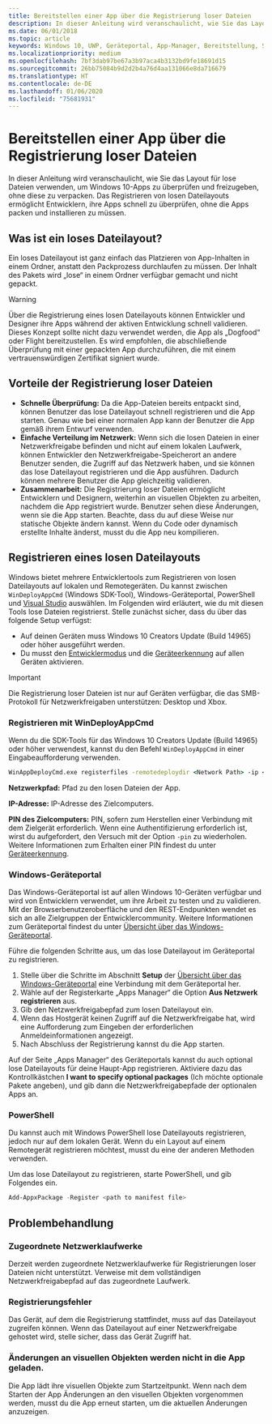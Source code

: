```yaml
---
title: Bereitstellen einer App über die Registrierung loser Dateien
description: In dieser Anleitung wird veranschaulicht, wie Sie das Layout für lose Dateien verwenden, um Windows 10-Apps zu überprüfen und freizugeben, ohne diese zu verpacken.
ms.date: 06/01/2018
ms.topic: article
keywords: Windows 10, UWP, Geräteportal, App-Manager, Bereitstellung, SDK
ms.localizationpriority: medium
ms.openlocfilehash: 7bf3dab97be67a3b97aca4b3132bd9fe18691d15
ms.sourcegitcommit: 26bb75084b9d2d2b4a76d4aa131066e8da716679
ms.translationtype: HT
ms.contentlocale: de-DE
ms.lasthandoff: 01/06/2020
ms.locfileid: "75681931"
---
```

# <a name="deploy-an-app-through-loose-file-registration"></a>Bereitstellen einer App über die Registrierung loser Dateien 

In dieser Anleitung wird veranschaulicht, wie Sie das Layout für lose Dateien verwenden, um Windows 10-Apps zu überprüfen und freizugeben, ohne diese zu verpacken. Das Registrieren von losen Dateilayouts ermöglicht Entwicklern, ihre Apps schnell zu überprüfen, ohne die Apps packen und installieren zu müssen. 

## <a name="what-is-a-loose-file-layout"></a>Was ist ein loses Dateilayout?

Ein loses Dateilayout ist ganz einfach das Platzieren von App-Inhalten in einem Ordner, anstatt den Packprozess durchlaufen zu müssen. Der Inhalt des Pakets wird „lose“ in einem Ordner verfügbar gemacht und nicht gepackt. 

> [!WARNING]
> Über die Registrierung eines losen Dateilayouts können Entwickler und Designer ihre Apps während der aktiven Entwicklung schnell validieren. Dieses Konzept sollte nicht dazu verwendet werden, die App als „Dogfood“ oder Flight bereitzustellen. Es wird empfohlen, die abschließende Überprüfung mit einer gepackten App durchzuführen, die mit einem vertrauenswürdigen Zertifikat signiert wurde. 

## <a name="advantages-of-loose-file-registration"></a>Vorteile der Registrierung loser Dateien

- **Schnelle Überprüfung:** Da die App-Dateien bereits entpackt sind, können Benutzer das lose Dateilayout schnell registrieren und die App starten. Genau wie bei einer normalen App kann der Benutzer die App gemäß ihrem Entwurf verwenden. 
- **Einfache Verteilung im Netzwerk:** Wenn sich die losen Dateien in einer Netzwerkfreigabe befinden und nicht auf einem lokalen Laufwerk, können Entwickler den Netzwerkfreigabe-Speicherort an andere Benutzer senden, die Zugriff auf das Netzwerk haben, und sie können das lose Dateilayout registrieren und die App ausführen. Dadurch können mehrere Benutzer die App gleichzeitig validieren. 
- **Zusammenarbeit:** Die Registrierung loser Dateien ermöglicht Entwicklern und Designern, weiterhin an visuellen Objekten zu arbeiten, nachdem die App registriert wurde. Benutzer sehen diese Änderungen, wenn sie die App starten. Beachte, dass du auf diese Weise nur statische Objekte ändern kannst. Wenn du Code oder dynamisch erstellte Inhalte änderst, musst du die App neu kompilieren.

## <a name="how-to-register-a-loose-file-layout"></a>Registrieren eines losen Dateilayouts

Windows bietet mehrere Entwicklertools zum Registrieren von losen Dateilayouts auf lokalen und Remotegeräten. Du kannst zwischen `WinDeployAppCmd` (Windows SDK-Tool), Windows-Geräteportal, PowerShell und [Visual Studio](https://docs.microsoft.com/windows/uwp/debug-test-perf/deploying-and-debugging-uwp-apps#register-layout-from-network) auswählen. Im Folgenden wird erläutert, wie du mit diesen Tools lose Dateien registrierst. Stelle zunächst sicher, dass du über das folgende Setup verfügst:

- Auf deinen Geräten muss Windows 10 Creators Update (Build 14965) oder höher ausgeführt werden.
- Du musst den [Entwicklermodus](https://docs.microsoft.com/windows/uwp/get-started/enable-your-device-for-development) und die [Geräteerkennung](https://docs.microsoft.com/windows/uwp/get-started/enable-your-device-for-development#device-discovery) auf allen Geräten aktivieren.

> [!IMPORTANT]
> Die Registrierung loser Dateien ist nur auf Geräten verfügbar, die das SMB-Protokoll für Netzwerkfreigaben unterstützen: Desktop und Xbox. 

### <a name="register-with-windeployappcmd"></a>Registrieren mit WinDeployAppCmd

Wenn du die SDK-Tools für das Windows 10 Creators Update (Build 14965) oder höher verwendest, kannst du den Befehl `WinDeployAppCmd` in einer Eingabeaufforderung verwenden.

```cmd
WinAppDeployCmd.exe registerfiles -remotedeploydir <Network Path> -ip <IP Address> -pin <target machine PIN>
```

**Netzwerkpfad:** Pfad zu den losen Dateien der App.

**IP-Adresse:** IP-Adresse des Zielcomputers.

**PIN des Zielcomputers:** PIN, sofern zum Herstellen einer Verbindung mit dem Zielgerät erforderlich. Wenn eine Authentifizierung erforderlich ist, wirst du aufgefordert, den Versuch mit der Option `-pin` zu wiederholen. Weitere Informationen zum Erhalten einer PIN findest du unter [Geräteerkennung](https://docs.microsoft.com/windows/uwp/get-started/enable-your-device-for-development#device-discovery).

### <a name="windows-device-portal"></a>Windows-Geräteportal

Das Windows-Geräteportal ist auf allen Windows 10-Geräten verfügbar und wird von Entwicklern verwendet, um ihre Arbeit zu testen und zu validieren. Mit der Browserbenutzeroberfläche und den REST-Endpunkten wendet es sich an alle Zielgruppen der Entwicklercommunity. Weitere Informationen zum Geräteportal findest du unter [Übersicht über das Windows-Geräteportal](device-portal.md).

Führe die folgenden Schritte aus, um das lose Dateilayout im Geräteportal zu registrieren.

1. Stelle über die Schritte im Abschnitt **Setup** der [Übersicht über das Windows-Geräteportal](device-portal.md) eine Verbindung mit dem Geräteportal her.
1. Wähle auf der Registerkarte „Apps Manager“ die Option **Aus Netzwerk registrieren** aus.
1. Gib den Netzwerkfreigabepfad zum losen Dateilayout ein. 
1. Wenn das Hostgerät keinen Zugriff auf die Netzwerkfreigabe hat, wird eine Aufforderung zum Eingeben der erforderlichen Anmeldeinformationen angezeigt.
1. Nach Abschluss der Registrierung kannst du die App starten.

Auf der Seite „Apps Manager“ des Geräteportals kannst du auch optional lose Dateilayouts für deine Haupt-App registrieren. Aktiviere dazu das Kontrollkästchen **I want to specify optional packages** (Ich möchte optionale Pakete angeben), und gib dann die Netzwerkfreigabepfade der optionalen Apps an. 

### <a name="powershell"></a>PowerShell 

Du kannst auch mit Windows PowerShell lose Dateilayouts registrieren, jedoch nur auf dem lokalen Gerät. Wenn du ein Layout auf einem Remotegerät registrieren möchtest, musst du eine der anderen Methoden verwenden. 

Um das lose Dateilayout zu registrieren, starte PowerShell, und gib Folgendes ein.

```PowerShell
Add-AppxPackage -Register <path to manifest file>
```

## <a name="troubleshooting"></a>Problembehandlung

### <a name="mapped-network-drives"></a>Zugeordnete Netzwerklaufwerke
Derzeit werden zugeordnete Netzwerklaufwerke für Registrierungen loser Dateien nicht unterstützt. Verweise mit dem vollständigen Netzwerkfreigabepfad auf das zugeordnete Laufwerk.

### <a name="registration-failure"></a>Registrierungsfehler
Das Gerät, auf dem die Registrierung stattfindet, muss auf das Dateilayout zugreifen können. Wenn das Dateilayout auf einer Netzwerkfreigabe gehostet wird, stelle sicher, dass das Gerät Zugriff hat. 

### <a name="modifications-to-visual-assets-arent-being-loaded-in-the-app"></a>Änderungen an visuellen Objekten werden nicht in die App geladen. 
Die App lädt ihre visuellen Objekte zum Startzeitpunkt. Wenn nach dem Starten der App Änderungen an den visuellen Objekten vorgenommen werden, musst du die App erneut starten, um die aktuellen Änderungen anzuzeigen.
